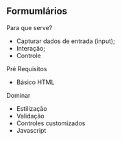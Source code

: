 ## Formumlários

Para que serve?
* Capturar dados de entrada (input);
* Interação;
* Controle


Pré Requisitos
* Básico HTML


Dominar
* Estilização
* Validação
* Controles customizados
* Javascript


